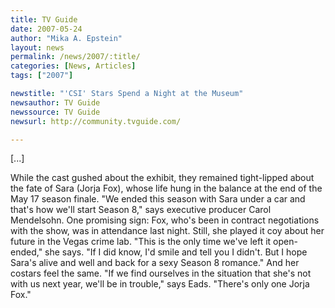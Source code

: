 ```yaml
---
title: TV Guide 
date: 2007-05-24
author: "Mika A. Epstein"
layout: news
permalink: /news/2007/:title/
categories: [News, Articles]
tags: ["2007"]

newstitle: "'CSI' Stars Spend a Night at the Museum"
newsauthor: TV Guide
newssource: TV Guide
newsurl: http://community.tvguide.com/

---
```


[...]

While the cast gushed about the exhibit, they remained tight-lipped about the fate of Sara (Jorja Fox), whose life hung in the balance at the end of the May 17 season finale. "We ended this season with Sara under a car and that's how we'll start Season 8," says executive producer Carol Mendelsohn. One promising sign: Fox, who's been in contract negotiations with the show, was in attendance last night. Still, she played it coy about her future in the Vegas crime lab. "This is the only time we've left it open-ended," she says. "If I did know, I'd smile and tell you I didn't. But I hope Sara's alive and well and back for a sexy Season 8 romance." And her costars feel the same. "If we find ourselves in the situation that she's not with us next year, we'll be in trouble," says Eads. "There's only one Jorja Fox."
